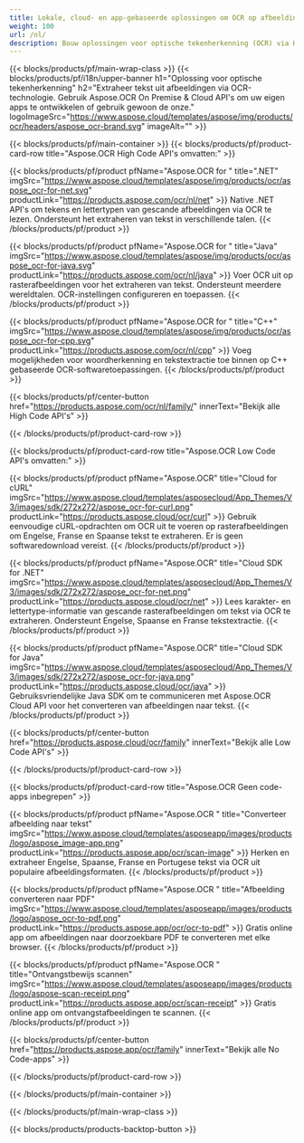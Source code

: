 ```yaml
---
title: Lokale, cloud- en app-gebaseerde oplossingen om OCR op afbeeldingen uit te voeren 
weight: 100
url: /nl/
description: Bouw oplossingen voor optische tekenherkenning (OCR) via High Code API's of cloudgebaseerde SDK's. Of gebruik onze eenvoudige platformonafhankelijke apps voor tekstextractie.
---
```


{{< blocks/products/pf/main-wrap-class >}}
{{< blocks/products/pf/i18n/upper-banner h1="Oplossing voor optische tekenherkenning" h2="Extraheer tekst uit afbeeldingen via OCR-technologie. Gebruik Aspose.OCR On Premise & Cloud API's om uw eigen apps te ontwikkelen of gebruik gewoon de onze." logoImageSrc="https://www.aspose.cloud/templates/aspose/img/products/ocr/headers/aspose_ocr-brand.svg" imageAlt="" >}}

{{< blocks/products/pf/main-container >}}
{{< blocks/products/pf/product-card-row title="Aspose.OCR High Code API's omvatten:" >}}

{{< blocks/products/pf/product pfName="Aspose.OCR for " title=".NET" imgSrc="https://www.aspose.cloud/templates/aspose/img/products/ocr/aspose_ocr-for-net.svg" productLink="https://products.aspose.com/ocr/nl/net" >}}
Native .NET API's om tekens en lettertypen van gescande afbeeldingen via OCR te lezen. Ondersteunt het extraheren van tekst in verschillende talen.
{{< /blocks/products/pf/product >}}

{{< blocks/products/pf/product pfName="Aspose.OCR for " title="Java" imgSrc="https://www.aspose.cloud/templates/aspose/img/products/ocr/aspose_ocr-for-java.svg" productLink="https://products.aspose.com/ocr/nl/java" >}}
Voer OCR uit op rasterafbeeldingen voor het extraheren van tekst. Ondersteunt meerdere wereldtalen. OCR-instellingen configureren en toepassen.
{{< /blocks/products/pf/product >}}

{{< blocks/products/pf/product pfName="Aspose.OCR for " title="C++" imgSrc="https://www.aspose.cloud/templates/aspose/img/products/ocr/aspose_ocr-for-cpp.svg" productLink="https://products.aspose.com/ocr/nl/cpp" >}}
Voeg mogelijkheden voor woordherkenning en tekstextractie toe binnen op C++ gebaseerde OCR-softwaretoepassingen.
{{< /blocks/products/pf/product >}}

{{< blocks/products/pf/center-button href="https://products.aspose.com/ocr/nl/family/" innerText="Bekijk alle High Code API's" >}}

{{< /blocks/products/pf/product-card-row >}}

{{< blocks/products/pf/product-card-row title="Aspose.OCR Low Code API's omvatten:" >}}

{{< blocks/products/pf/product pfName="Aspose.OCR" title="Cloud for cURL" imgSrc="https://www.aspose.cloud/templates/asposecloud/App_Themes/V3/images/sdk/272x272/aspose_ocr-for-curl.png" productLink="https://products.aspose.cloud/ocr/curl" >}}
Gebruik eenvoudige cURL-opdrachten om OCR uit te voeren op rasterafbeeldingen om Engelse, Franse en Spaanse tekst te extraheren. Er is geen softwaredownload vereist.
{{< /blocks/products/pf/product >}}

{{< blocks/products/pf/product pfName="Aspose.OCR" title="Cloud SDK for .NET" imgSrc="https://www.aspose.cloud/templates/asposecloud/App_Themes/V3/images/sdk/272x272/aspose_ocr-for-net.png" productLink="https://products.aspose.cloud/ocr/net" >}}
Lees karakter- en lettertype-informatie van gescande rasterafbeeldingen om tekst via OCR te extraheren. Ondersteunt Engelse, Spaanse en Franse tekstextractie.
{{< /blocks/products/pf/product >}}

{{< blocks/products/pf/product pfName="Aspose.OCR" title="Cloud SDK for Java" imgSrc="https://www.aspose.cloud/templates/asposecloud/App_Themes/V3/images/sdk/272x272/aspose_ocr-for-java.png" productLink="https://products.aspose.cloud/ocr/java" >}}
Gebruiksvriendelijke Java SDK om te communiceren met Aspose.OCR Cloud API voor het converteren van afbeeldingen naar tekst.
{{< /blocks/products/pf/product >}}

{{< blocks/products/pf/center-button href="https://products.aspose.cloud/ocr/family" innerText="Bekijk alle Low Code API's" >}}

{{< /blocks/products/pf/product-card-row >}}

{{< blocks/products/pf/product-card-row title="Aspose.OCR Geen code-apps inbegrepen" >}}

{{< blocks/products/pf/product pfName="Aspose.OCR " title="Converteer afbeelding naar tekst" imgSrc="https://www.aspose.cloud/templates/asposeapp/images/products/logo/aspose_image-app.png" productLink="https://products.aspose.app/ocr/scan-image" >}}
Herken en extraheer Engelse, Spaanse, Franse en Portugese tekst via OCR uit populaire afbeeldingsformaten.
{{< /blocks/products/pf/product >}}

{{< blocks/products/pf/product pfName="Aspose.OCR " title="Afbeelding converteren naar PDF" imgSrc="https://www.aspose.cloud/templates/asposeapp/images/products/logo/aspose_ocr-to-pdf.png" productLink="https://products.aspose.app/ocr/ocr-to-pdf" >}}
Gratis online app om afbeeldingen naar doorzoekbare PDF te converteren met elke browser.
{{< /blocks/products/pf/product >}}

{{< blocks/products/pf/product pfName="Aspose.OCR " title="Ontvangstbewijs scannen" imgSrc="https://www.aspose.cloud/templates/asposeapp/images/products/logo/aspose-scan-receipt.png" productLink="https://products.aspose.app/ocr/scan-receipt" >}}
Gratis online app om ontvangstafbeeldingen te scannen.
{{< /blocks/products/pf/product >}}

{{< blocks/products/pf/center-button href="https://products.aspose.app/ocr/family" innerText="Bekijk alle No Code-apps" >}}

{{< /blocks/products/pf/product-card-row >}}

{{< /blocks/products/pf/main-container >}}


{{< /blocks/products/pf/main-wrap-class >}}

{{< blocks/products/products-backtop-button >}}
